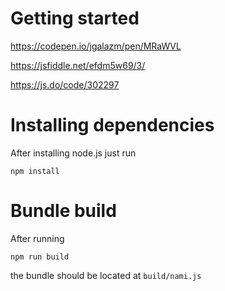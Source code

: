 # Getting started

https://codepen.io/jgalazm/pen/MRaWVL

https://jsfiddle.net/efdm5w69/3/

https://js.do/code/302297 

# Installing dependencies
After installing node.js just run

```
npm install
```

# Bundle build
After running
```
npm run build
```
the bundle should be located at `build/nami.js`
